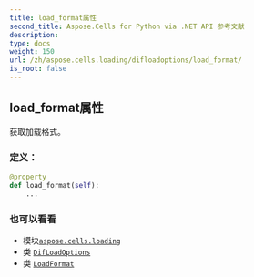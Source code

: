 ```yaml
---
title: load_format属性
second_title: Aspose.Cells for Python via .NET API 参考文献
description:
type: docs
weight: 150
url: /zh/aspose.cells.loading/difloadoptions/load_format/
is_root: false
---
```

## load_format属性

获取加载格式。
### 定义：
```python
@property
def load_format(self):
    ...
```

### 也可以看看
* 模块[`aspose.cells.loading`](../../)
* 类 [`DifLoadOptions`](/cells/python-net/zh/aspose.cells.loading/difloadoptions)
* 类 [`LoadFormat`](/cells/python-net/zh/aspose.cells/loadformat)
